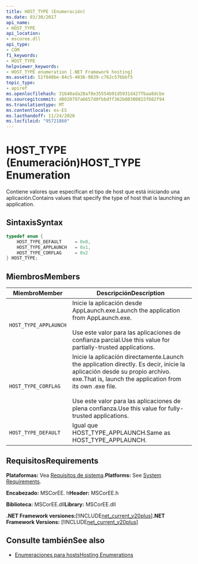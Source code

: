 ```yaml
---
title: HOST_TYPE (Enumeración)
ms.date: 03/30/2017
api_name:
- HOST_TYPE
api_location:
- mscoree.dll
api_type:
- COM
f1_keywords:
- HOST_TYPE
helpviewer_keywords:
- HOST_TYPE enumeration [.NET Framework hosting]
ms.assetid: 51f848be-84c5-4036-9839-c762c576bbf5
topic_type:
- apiref
ms.openlocfilehash: 31640ada28af8e35554b91d5931d427fbaa8dcbe
ms.sourcegitcommit: d8020797a6657d0fbbdff362b80300815f682f94
ms.translationtype: MT
ms.contentlocale: es-ES
ms.lasthandoff: 11/24/2020
ms.locfileid: "95721860"
---
```

# <a name="host_type-enumeration"></a><span data-ttu-id="abb87-102">HOST_TYPE (Enumeración)</span><span class="sxs-lookup"><span data-stu-id="abb87-102">HOST_TYPE Enumeration</span></span>

<span data-ttu-id="abb87-103">Contiene valores que especifican el tipo de host que está iniciando una aplicación.</span><span class="sxs-lookup"><span data-stu-id="abb87-103">Contains values that specify the type of host that is launching an application.</span></span>  
  
## <a name="syntax"></a><span data-ttu-id="abb87-104">Sintaxis</span><span class="sxs-lookup"><span data-stu-id="abb87-104">Syntax</span></span>  
  
```cpp  
typedef enum {  
    HOST_TYPE_DEFAULT     = 0x0,  
    HOST_TYPE_APPLAUNCH   = 0x1,  
    HOST_TYPE_CORFLAG     = 0x2  
} HOST_TYPE;  
```  
  
## <a name="members"></a><span data-ttu-id="abb87-105">Miembros</span><span class="sxs-lookup"><span data-stu-id="abb87-105">Members</span></span>  
  
|<span data-ttu-id="abb87-106">Miembro</span><span class="sxs-lookup"><span data-stu-id="abb87-106">Member</span></span>|<span data-ttu-id="abb87-107">Descripción</span><span class="sxs-lookup"><span data-stu-id="abb87-107">Description</span></span>|  
|------------|-----------------|  
|`HOST_TYPE_APPLAUNCH`|<span data-ttu-id="abb87-108">Inicie la aplicación desde AppLaunch.exe.</span><span class="sxs-lookup"><span data-stu-id="abb87-108">Launch the application from AppLaunch.exe.</span></span><br /><br /> <span data-ttu-id="abb87-109">Use este valor para las aplicaciones de confianza parcial.</span><span class="sxs-lookup"><span data-stu-id="abb87-109">Use this value for partially-trusted applications.</span></span>|  
|`HOST_TYPE_CORFLAG`|<span data-ttu-id="abb87-110">Inicie la aplicación directamente.</span><span class="sxs-lookup"><span data-stu-id="abb87-110">Launch the application directly.</span></span> <span data-ttu-id="abb87-111">Es decir, inicie la aplicación desde su propio archivo. exe.</span><span class="sxs-lookup"><span data-stu-id="abb87-111">That is, launch the application from its own .exe file.</span></span><br /><br /> <span data-ttu-id="abb87-112">Use este valor para las aplicaciones de plena confianza.</span><span class="sxs-lookup"><span data-stu-id="abb87-112">Use this value for fully-trusted applications.</span></span>|  
|`HOST_TYPE_DEFAULT`|<span data-ttu-id="abb87-113">Igual que HOST_TYPE_APPLAUNCH.</span><span class="sxs-lookup"><span data-stu-id="abb87-113">Same as HOST_TYPE_APPLAUNCH.</span></span>|  
  
## <a name="requirements"></a><span data-ttu-id="abb87-114">Requisitos</span><span class="sxs-lookup"><span data-stu-id="abb87-114">Requirements</span></span>  

 <span data-ttu-id="abb87-115">**Plataformas:** Vea [Requisitos de sistema](../../get-started/system-requirements.md).</span><span class="sxs-lookup"><span data-stu-id="abb87-115">**Platforms:** See [System Requirements](../../get-started/system-requirements.md).</span></span>  
  
 <span data-ttu-id="abb87-116">**Encabezado:** MSCorEE. h</span><span class="sxs-lookup"><span data-stu-id="abb87-116">**Header:** MSCorEE.h</span></span>  
  
 <span data-ttu-id="abb87-117">**Biblioteca:** MSCorEE.dll</span><span class="sxs-lookup"><span data-stu-id="abb87-117">**Library:** MSCorEE.dll</span></span>  
  
 <span data-ttu-id="abb87-118">**.NET Framework versiones:**[!INCLUDE[net_current_v20plus](../../../../includes/net-current-v20plus-md.md)]</span><span class="sxs-lookup"><span data-stu-id="abb87-118">**.NET Framework Versions:** [!INCLUDE[net_current_v20plus](../../../../includes/net-current-v20plus-md.md)]</span></span>  
  
## <a name="see-also"></a><span data-ttu-id="abb87-119">Consulte también</span><span class="sxs-lookup"><span data-stu-id="abb87-119">See also</span></span>

- [<span data-ttu-id="abb87-120">Enumeraciones para hosts</span><span class="sxs-lookup"><span data-stu-id="abb87-120">Hosting Enumerations</span></span>](hosting-enumerations.md)
